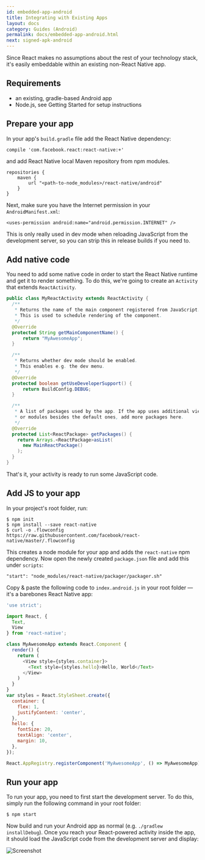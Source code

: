 ```yaml
---
id: embedded-app-android
title: Integrating with Existing Apps
layout: docs
category: Guides (Android)
permalink: docs/embedded-app-android.html
next: signed-apk-android
---
```


Since React makes no assumptions about the rest of your technology stack, it's easily embeddable within an existing non-React Native app.

## Requirements

* an existing, gradle-based Android app
* Node.js, see Getting Started for setup instructions

## Prepare your app

In your app's `build.gradle` file add the React Native dependency:

    compile 'com.facebook.react:react-native:+'

and add React Native local Maven repository from npm modules.

    repositories {
        maven {
            url "<path-to-node_modules>/react-native/android"
        }
    }

Next, make sure you have the Internet permission in your `AndroidManifest.xml`:

    <uses-permission android:name="android.permission.INTERNET" />

This is only really used in dev mode when reloading JavaScript from the development server, so you can strip this in release builds if you need to.


## Add native code

You need to add some native code in order to start the React Native runtime and get it to render something. To do this, we're going to create an `Activity` that extends `ReactActivity`.

```java
public class MyReactActivity extends ReactActivity {
  /**
   * Returns the name of the main component registered from JavaScript.
   * This is used to schedule rendering of the component.
   */
  @Override
  protected String getMainComponentName() {
      return "MyAwesomeApp";
  }

  /**
   * Returns whether dev mode should be enabled.
   * This enables e.g. the dev menu.
   */
  @Override
  protected boolean getUseDeveloperSupport() {
      return BuildConfig.DEBUG;
  }

  /**
   * A list of packages used by the app. If the app uses additional views
   * or modules besides the default ones, add more packages here.
   */
  @Override
  protected List<ReactPackage> getPackages() {
    return Arrays.<ReactPackage>asList(
      new MainReactPackage()
    );
  }
}
```

That's it, your activity is ready to run some JavaScript code.

## Add JS to your app

In your project's root folder, run:

    $ npm init
    $ npm install --save react-native
    $ curl -o .flowconfig https://raw.githubusercontent.com/facebook/react-native/master/.flowconfig

This creates a node module for your app and adds the `react-native` npm dependency. Now open the newly created `package.json` file and add this under `scripts`:

    "start": "node_modules/react-native/packager/packager.sh"

Copy & paste the following code to `index.android.js` in your root folder — it's a barebones React Native app:

```js
'use strict';

import React, {
  Text,
  View
} from 'react-native';

class MyAwesomeApp extends React.Component {
  render() {
    return (
      <View style={styles.container}>
        <Text style={styles.hello}>Hello, World</Text>
      </View>
    )
  }
}
var styles = React.StyleSheet.create({
  container: {
    flex: 1,
    justifyContent: 'center',
  },
  hello: {
    fontSize: 20,
    textAlign: 'center',
    margin: 10,
  },
});

React.AppRegistry.registerComponent('MyAwesomeApp', () => MyAwesomeApp);
```

## Run your app

To run your app, you need to first start the development server. To do this, simply run the following command in your root folder:

    $ npm start

Now build and run your Android app as normal (e.g. `./gradlew installDebug`). Once you reach your React-powered activity inside the app, it should load the JavaScript code from the development server and display:

![Screenshot](img/EmbeddedAppAndroid.png)
